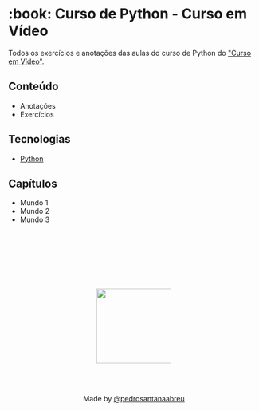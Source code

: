 <h1 align="left">:book: Curso de Python - Curso em Vídeo</h1>

Todos os exercícios e anotações das aulas do curso de Python do ["Curso em Vídeo"](https://www.cursoemvideo.com/).
## Conteúdo
- Anotações
- Exercícios

## Tecnologias
- [Python](https://python.org)

## Capítulos
- Mundo 1
- Mundo 2
- Mundo 3

<br><br>
<br><br>
<br><br>

<div align=center>
<a href="https://www.cursoemvideo.com/">
<img src="https://www.cursoemvideo.com/wp-content/uploads/2019/08/cursoemvideo-logo-branca.png" width="150em ">
</a>
</div>

 <br></br>
<div align=center>Made by <a href="https://linktr.ee/pedrosantanaabreu" target="_blank">@pedrosantanaabreu</a><div/>

 
